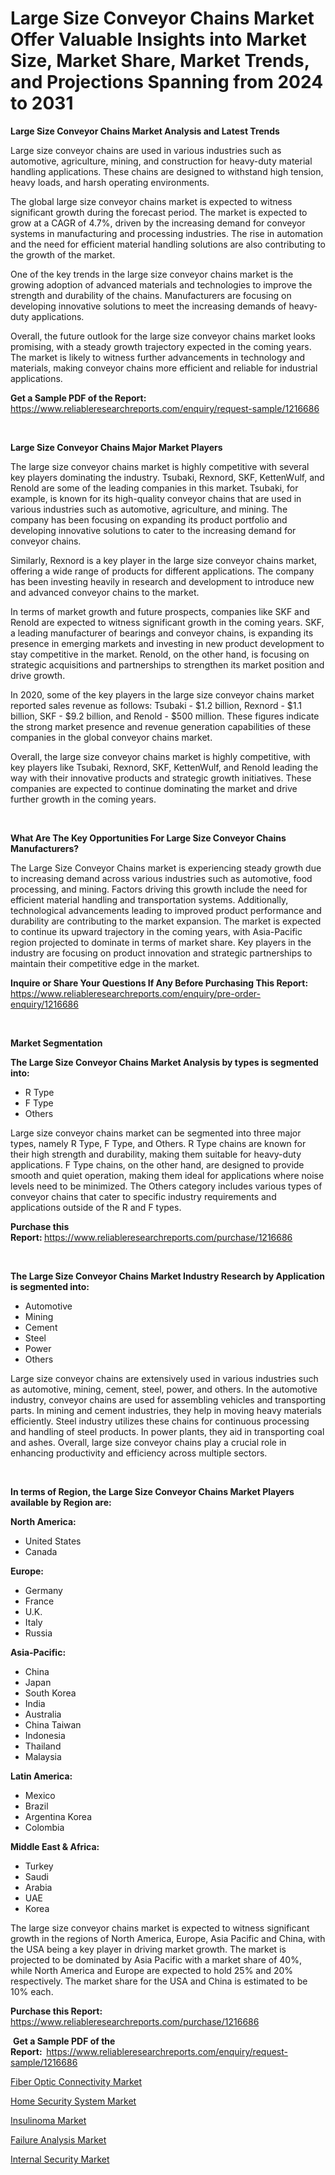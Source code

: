 <p><h1>Large Size Conveyor Chains Market Offer Valuable Insights into Market Size, Market Share, Market Trends, and Projections Spanning from 2024 to 2031</h1></p><p><strong>Large Size Conveyor Chains Market Analysis and Latest Trends</strong></p>
<p><p>Large size conveyor chains are used in various industries such as automotive, agriculture, mining, and construction for heavy-duty material handling applications. These chains are designed to withstand high tension, heavy loads, and harsh operating environments.</p><p>The global large size conveyor chains market is expected to witness significant growth during the forecast period. The market is expected to grow at a CAGR of 4.7%, driven by the increasing demand for conveyor systems in manufacturing and processing industries. The rise in automation and the need for efficient material handling solutions are also contributing to the growth of the market.</p><p>One of the key trends in the large size conveyor chains market is the growing adoption of advanced materials and technologies to improve the strength and durability of the chains. Manufacturers are focusing on developing innovative solutions to meet the increasing demands of heavy-duty applications.</p><p>Overall, the future outlook for the large size conveyor chains market looks promising, with a steady growth trajectory expected in the coming years. The market is likely to witness further advancements in technology and materials, making conveyor chains more efficient and reliable for industrial applications.</p></p>
<p><strong>Get a Sample PDF of the Report:&nbsp;</strong> <a href="https://www.reliableresearchreports.com/enquiry/request-sample/1216686">https://www.reliableresearchreports.com/enquiry/request-sample/1216686</a></p>
<p>&nbsp;</p>
<p><strong>Large Size Conveyor Chains Major Market Players</strong></p>
<p><p>The large size conveyor chains market is highly competitive with several key players dominating the industry. Tsubaki, Rexnord, SKF, KettenWulf, and Renold are some of the leading companies in this market. Tsubaki, for example, is known for its high-quality conveyor chains that are used in various industries such as automotive, agriculture, and mining. The company has been focusing on expanding its product portfolio and developing innovative solutions to cater to the increasing demand for conveyor chains.</p><p>Similarly, Rexnord is a key player in the large size conveyor chains market, offering a wide range of products for different applications. The company has been investing heavily in research and development to introduce new and advanced conveyor chains to the market.</p><p>In terms of market growth and future prospects, companies like SKF and Renold are expected to witness significant growth in the coming years. SKF, a leading manufacturer of bearings and conveyor chains, is expanding its presence in emerging markets and investing in new product development to stay competitive in the market. Renold, on the other hand, is focusing on strategic acquisitions and partnerships to strengthen its market position and drive growth.</p><p>In 2020, some of the key players in the large size conveyor chains market reported sales revenue as follows: Tsubaki - $1.2 billion, Rexnord - $1.1 billion, SKF - $9.2 billion, and Renold - $500 million. These figures indicate the strong market presence and revenue generation capabilities of these companies in the global conveyor chains market.</p><p>Overall, the large size conveyor chains market is highly competitive, with key players like Tsubaki, Rexnord, SKF, KettenWulf, and Renold leading the way with their innovative products and strategic growth initiatives. These companies are expected to continue dominating the market and drive further growth in the coming years.</p></p>
<p>&nbsp;</p>
<p><strong>What Are The Key Opportunities For Large Size Conveyor Chains Manufacturers?</strong></p>
<p><p>The Large Size Conveyor Chains market is experiencing steady growth due to increasing demand across various industries such as automotive, food processing, and mining. Factors driving this growth include the need for efficient material handling and transportation systems. Additionally, technological advancements leading to improved product performance and durability are contributing to the market expansion. The market is expected to continue its upward trajectory in the coming years, with Asia-Pacific region projected to dominate in terms of market share. Key players in the industry are focusing on product innovation and strategic partnerships to maintain their competitive edge in the market.</p></p>
<p><strong>Inquire or Share Your Questions If Any Before Purchasing This Report:</strong> <a href="https://www.reliableresearchreports.com/enquiry/pre-order-enquiry/1216686">https://www.reliableresearchreports.com/enquiry/pre-order-enquiry/1216686</a></p>
<p>&nbsp;</p>
<p><strong>Market Segmentation</strong></p>
<p><strong>The Large Size Conveyor Chains Market Analysis by types is segmented into:</strong></p>
<p><ul><li>R Type</li><li>F Type</li><li>Others</li></ul></p>
<p><p>Large size conveyor chains market can be segmented into three major types, namely R Type, F Type, and Others. R Type chains are known for their high strength and durability, making them suitable for heavy-duty applications. F Type chains, on the other hand, are designed to provide smooth and quiet operation, making them ideal for applications where noise levels need to be minimized. The Others category includes various types of conveyor chains that cater to specific industry requirements and applications outside of the R and F types.</p></p>
<p><strong>Purchase this Report:&nbsp;</strong><a href="https://www.reliableresearchreports.com/purchase/1216686">https://www.reliableresearchreports.com/purchase/1216686</a></p>
<p>&nbsp;</p>
<p><strong>The Large Size Conveyor Chains Market Industry Research by Application is segmented into:</strong></p>
<p><ul><li>Automotive</li><li>Mining</li><li>Cement</li><li>Steel</li><li>Power</li><li>Others</li></ul></p>
<p><p>Large size conveyor chains are extensively used in various industries such as automotive, mining, cement, steel, power, and others. In the automotive industry, conveyor chains are used for assembling vehicles and transporting parts. In mining and cement industries, they help in moving heavy materials efficiently. Steel industry utilizes these chains for continuous processing and handling of steel products. In power plants, they aid in transporting coal and ashes. Overall, large size conveyor chains play a crucial role in enhancing productivity and efficiency across multiple sectors.</p></p>
<p>&nbsp;</p>
<p><strong>In terms of Region, the Large Size Conveyor Chains Market Players available by Region are:</strong></p>
<p>
    <p> <strong> North America: </strong>
        <ul>
            <li>United States</li>
            <li>Canada</li>
        </ul>
        </p> 
    <p> <strong> Europe: </strong>
        <ul>
            <li>Germany</li>
            <li>France</li>
            <li>U.K.</li>
            <li>Italy</li>
            <li>Russia</li>
        </ul>
        </p> 
    <p> <strong> Asia-Pacific: </strong>
        <ul>
            <li>China</li>
            <li>Japan</li>
            <li>South Korea</li>
            <li>India</li>
            <li>Australia</li>
            <li>China Taiwan</li>
            <li>Indonesia</li>
            <li>Thailand</li>
            <li>Malaysia</li>
        </ul>
        </p> 
    <p> <strong> Latin America: </strong>
        <ul>
            <li>Mexico</li>
            <li>Brazil</li>
            <li>Argentina Korea</li>
            <li>Colombia</li>
        </ul>
        </p> 
    <p> <strong> Middle East & Africa: </strong>
        <ul>
            <li>Turkey</li>
            <li>Saudi</li>
            <li>Arabia</li>
            <li>UAE</li>
            <li>Korea</li>
        </ul>
    </p>
    </p>
<p><p>The large size conveyor chains market is expected to witness significant growth in the regions of North America, Europe, Asia Pacific and China, with the USA being a key player in driving market growth. The market is projected to be dominated by Asia Pacific with a market share of 40%, while North America and Europe are expected to hold 25% and 20% respectively. The market share for the USA and China is estimated to be 10% each.</p></p>
<p><strong>Purchase this Report: </strong><a href="https://www.reliableresearchreports.com/purchase/1216686">https://www.reliableresearchreports.com/purchase/1216686</a></p>
<p>&nbsp;<strong>Get a Sample PDF of the Report:&nbsp;&nbsp;</strong><a href="https://www.reliableresearchreports.com/enquiry/request-sample/1216686">https://www.reliableresearchreports.com/enquiry/request-sample/1216686</a></p>
<p><strong></strong></p>
<p><p><a href="https://medium.com/@amosmonahan243/fiber-optic-connectivity-market-the-key-to-successful-business-strategy-forecast-till-2031-25a12b79dcf2">Fiber Optic Connectivity Market</a></p><p><a href="https://medium.com/@amosmonahan243/home-security-system-market-size-and-market-trends-complete-industry-overview-2024-to-2031-1917e327c518">Home Security System Market</a></p><p><a href="https://medium.com/@tedbernhard/insulinoma-market-exploring-market-share-market-trends-and-future-growth-61a238cbb9db">Insulinoma Market</a></p><p><a href="https://medium.com/@amosmonahan243/analyzing-failure-analysis-market-global-industry-perspective-and-forecast-2024-to-2031-a5214935db71">Failure Analysis Market</a></p><p><a href="https://medium.com/p/814db877a57f/edit">Internal Security Market</a></p></p>